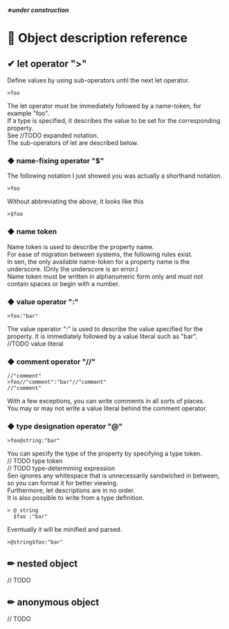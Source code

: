 ***※under construction***

# 💎 Object description reference

## ✔ let operator ">"
Define values by using sub-operators until the next let operator.
```sen
>foo
```
The let operator must be immediately followed by a name-token, for example "foo".  
If a type is specified, it describes the value to be set for the corresponding property.  
See //TODO expanded notation.  
The sub-operators of let are described below.  

### ◆ name-fixing operator "$"
The following notation I just showed you was actually a shorthand notation.
```sen
>foo
```
Without abbreviating the above, it looks like this

```sen
>$foo
```

### ◆ name token
Name token is used to describe the property name.  
For ease of migration between systems, the following rules exist.  
In sen, the only available name-token for a property name is the underscore. (Only the underscore is an error.)  
Name token must be written in alphanumeric form only and must not contain spaces or begin with a number.  

### ◆ value operator ":"
```sen
>foo:"bar"
```
The value operator ":" is used to describe the value specified for the property. 
It is immediately followed by a value literal such as "bar".  
//TODO value literal

### ◆ comment operator "//"
```sen
//"comment"
>foo//"comment":"bar"//"comment"
//"comment"
```
With a few exceptions, you can write comments in all sorts of places.  
You may or may not write a value literal behind the comment operator.  


### ◆ type designation operator "@"
```sen
>foo@string:"bar"
```
You can specify the type of the property by specifying a type token.  
// TODO type token  
// TODO type-determining expression  
Sen ignores any whitespace that is unnecessarily sandwiched in between, so you can format it for better viewing.  
Furthermore, let descriptions are in no order.  
It is also possible to write from a type definition.  
```sen
> @ string 
  $foo :"bar"
```
Eventually it will be minified and parsed.  
```sen
>@string$foo:"bar"
```

## ✏ nested object
// TODO
## ✏ anonymous object
// TODO



